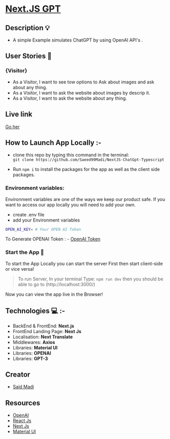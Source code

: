 # [Next.JS GPT]()

## **Description** :bulb:

- A simple Example simulates ChatGPT by using OpenAI API's .

## **User Stories** :book:

### {Visitor}

- As a Visitor, I want to see tow options to Ask about images and ask about any thing.
- As a Visitor, I want to ask the website about images by descrip it.
- As a Visitor, I want to ask the website about any thing.

## **Live link**

[Go her](https://next-js-chat-gpt-typescript-yjpe.vercel.app/)

## **How to Launch App Locally** :-

- clone this repo by typing this command in the terminal:  
  `git clone https://github.com/Saeed99Madi/NextJS-ChatGpt-Typescript`

- Run `npm i` to install the packages for the app as well as the client side packages.

### **Environment variables:**

Environment variables are one of the ways we keep our product safe. If you want to access our app locally you will need to add your own.

- create .env file
- add your Environment variables

```sh
OPEN_AI_KEY= # Your OPEN AI Token
```

To Generate OPENAI Token : - [OpenAI Token](https://platform.openai.com/account/api-keys)

### Start the App :electric_plug:

To start the App Locally you can start the server First then start client-side or vice versa!

> To run Server, In your terminal Type:
> `npm run dev`
> then you should be able to go to (http://localhost:3000/)

Now you can view the app live in the Browser!

## **Technologies** :computer: :-

- BackEnd & FrontEnd: **Next.js**
- FrontEnd Landing Page: **Next Js**
- Localisation: **Next Translate**
- Middlewares: **Axios**
- Libraries: **Material UI**
- Libraries: **OPENAI**
- Libraries: **GPT-3**

## **Creator**

- [Said Madi](https://github.com/Saeed99Madi)

## **Resources**

- [OpenAI](https://platform.openai.com/docs/api-reference/introduction)
- [React Js](https://reactjs.org/)
- [Next Js](https://nextjs.org/)
- [Material UI](https://mui.com/)
